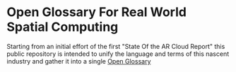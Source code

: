 # Open Glossary For Real World Spatial Computing
Starting from an initial effort of the first "State Of the AR Cloud Report" this public repository is intended to unify the language and terms of this nascent industry and gather it into a single [Open Glossary](https://github.com/OpenArCloud/OpenGlossaryForRealWorldSpatialComputing/wiki)
